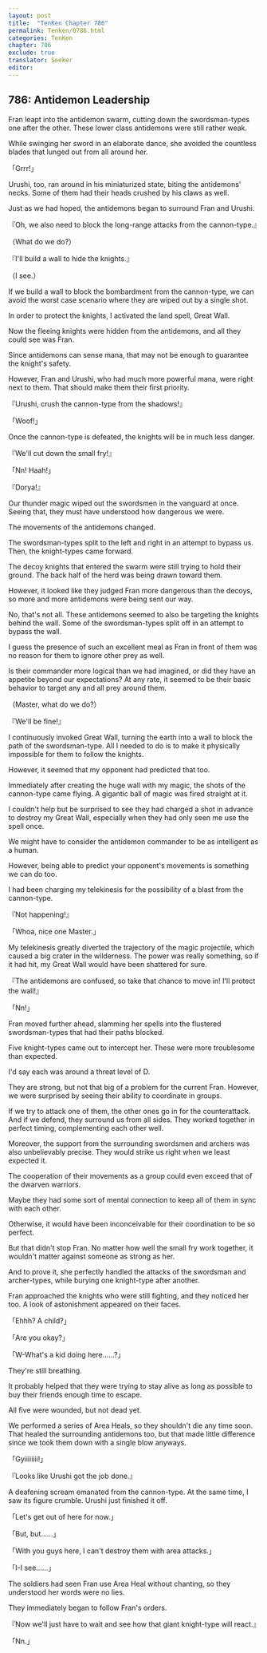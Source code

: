 ```yaml
---
layout: post
title:  "TenKen Chapter 786"
permalink: Tenken/0786.html
categories: TenKen
chapter: 786
exclude: true
translator: Seeker
editor: 
---
```

<h2 id="ch786">786: Antidemon Leadership</h2>

<p>Fran leapt into the antidemon swarm, cutting down the swordsman-types one after the other. These lower class antidemons were still rather weak.</p>

<p>While swinging her sword in an elaborate dance, she avoided the countless blades that lunged out from all around her.</p>

<p>「Grrr!」</p>

<p>Urushi, too, ran around in his miniaturized state, biting the antidemons' necks. Some of them had their heads crushed by his claws as well.</p>

<p>Just as we had hoped, the antidemons began to surround Fran and Urushi.</p>

<p>『Oh, we also need to block the long-range attacks from the cannon-type.』</p>
<p>（What do we do?）</p>
<p>『I'll build a wall to hide the knights.』</p>
<p>（I see.）</p>

<p>If we build a wall to block the bombardment from the cannon-type, we can avoid the worst case scenario where they are wiped out by a single shot.</p>

<p>In order to protect the knights, I activated the land spell, Great Wall.</p>

<p>Now the fleeing knights were hidden from the antidemons, and all they could see was Fran.</p>

<p>Since antidemons can sense mana, that may not be enough to guarantee the knight's safety.</p>

<p>However, Fran and Urushi, who had much more powerful mana, were right next to them. That should make them their first priority.</p>

<p>『Urushi, crush the cannon-type from the shadows!』</p>
<p>「Woof!」</p>

<p>Once the cannon-type is defeated, the knights will be in much less danger.</p>

<p>『We'll cut down the small fry!』</p>
<p>「Nn! Haah!」</p>
<p>『Dorya!』</p>

<p>Our thunder magic wiped out the swordsmen in the vanguard at once. Seeing that, they must have understood how dangerous we were.</p>

<p>The movements of the antidemons changed.</p>

<p>The swordsman-types split to the left and right in an attempt to bypass us. Then, the knight-types came forward.</p>

<p>The decoy knights that entered the swarm were still trying to hold their ground. The back half of the herd was being drawn toward them.</p>

<p>However, it looked like they judged Fran more dangerous than the decoys, so more and more antidemons were being sent our way.</p>

<p>No, that's not all. These antidemons seemed to also be targeting the knights behind the wall. Some of the swordsman-types split off in an attempt to bypass the wall.</p>

<p>I guess the presence of such an excellent meal as Fran in front of them was no reason for them to ignore other prey as well.</p>

<p>Is their commander more logical than we had imagined, or did they have an appetite beyond our expectations? At any rate, it seemed to be their basic behavior to target any and all prey around them.</p>

<p>（Master, what do we do?）</p>
<p>『We'll be fine!』</p>

<p>I continuously invoked Great Wall, turning the earth into a wall to block the path of the swordsman-type. All I needed to do is to make it physically impossible for them to follow the knights.</p>

<p>However, it seemed that my opponent had predicted that too.</p>

<p>Immediately after creating the huge wall with my magic, the shots of the cannon-type came flying. A gigantic ball of magic was fired straight at it.</p>

<p>I couldn't help but be surprised to see they had charged a shot in advance to destroy my Great Wall, especially when they had only seen me use the spell once.</p>

<p>We might have to consider the antidemon commander to be as intelligent as a human.</p>

<p>However, being able to predict your opponent's movements is something we can do too.</p>

<p>I had been charging my telekinesis for the possibility of a blast from the cannon-type.</p>

<p>『Not happening!』</p>
<p>「Whoa, nice one Master.」</p>

<p>My telekinesis greatly diverted the trajectory of the magic projectile, which caused a big crater in the wilderness. The power was really something, so if it had hit, my Great Wall would have been shattered for sure.</p>

<p>『The antidemons are confused, so take that chance to move in! I'll protect the wall!』</p>
<p>「Nn!」</p>

<p>Fran moved further ahead, slamming her spells into the flustered swordsman-types that had their paths blocked.</p>

<p>Five knight-types came out to intercept her. These were more troublesome than expected.</p>

<p>I'd say each was around a threat level of D.</p>

<p>They are strong, but not that big of a problem for the current Fran. However, we were surprised by seeing their ability to coordinate in groups.</p>

<p>If we try to attack one of them, the other ones go in for the counterattack. And if we defend, they surround us from all sides. They worked together in perfect timing, complementing each other well.</p>

<p>Moreover, the support from the surrounding swordsmen and archers was also unbelievably precise. They would strike us right when we least expected it.</p>

<p>The cooperation of their movements as a group could even exceed that of the dwarven warriors.</p>

<p>Maybe they had some sort of mental connection to keep all of them in sync with each other.</p>

<p>Otherwise, it would have been inconceivable for their coordination to be so perfect.</p>

<p>But that didn't stop Fran. No matter how well the small fry work together, it wouldn't matter against someone as strong as her.</p>

<p>And to prove it, she perfectly handled the attacks of the swordsman and archer-types, while burying one knight-type after another.</p>

<p>Fran approached the knights who were still fighting, and they noticed her too. A look of astonishment appeared on their faces.</p>

<p>「Ehhh? A child?」</p>
<p>「Are you okay?」</p>
<p>「W-What's a kid doing here……?」</p>

<p>They're still breathing.</p>

<p>It probably helped that they were trying to stay alive as long as possible to buy their friends enough time to escape.</p>

<p>All five were wounded, but not dead yet.</p>

<p>We performed a series of Area Heals, so they shouldn't die any time soon. That healed the surrounding antidemons too, but that made little difference since we took them down with a single blow anyways.</p>

<p>「Gyiiiiiiii!」</p>
<p>『Looks like Urushi got the job done.』</p>

<p>A deafening scream emanated from the cannon-type. At the same time, I saw its figure crumble. Urushi just finished it off.</p>

<p>「Let's get out of here for now.」</p>
<p>「But, but……」</p>
<p>「With you guys here, I can't destroy them with area attacks.」</p>
<p>「I-I see……」</p>

<p>The soldiers had seen Fran use Area Heal without chanting, so they understood her words were no lies.</p>

<p>They immediately began to follow Fran's orders.</p>

<p>『Now we'll just have to wait and see how that giant knight-type will react.』</p>
<p>「Nn.」</p>



